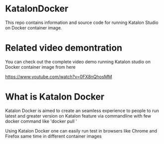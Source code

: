 # KatalonDocker
This repo contains information and source code for running Katalon Studio on Docker container image.

# Related video demontration
You can check out the complete video demo running Katalon studio on Docker container image from here

https://www.youtube.com/watch?v=0FX8nQhosMM

# What is Katalon Docker 
Katalon Docker is aimed to create an seamless experience to people to run latest and greater version on Katalon feature via commandline with few
docker command like 'docker pull <katalon image name>'

Using Katalon Docker one can easily run test in browsers like Chrome and Firefox same time in different container images
